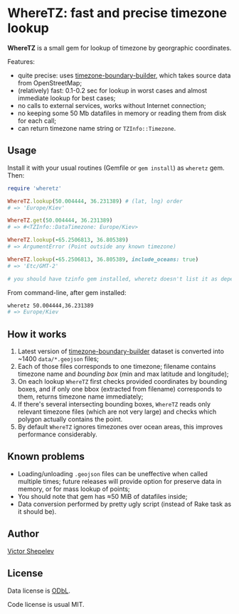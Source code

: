 WhereTZ: fast and precise timezone lookup
=========================================

**WhereTZ** is a small gem for lookup of timezone by georgraphic
coordinates.

Features:

* quite precise: uses [timezone-boundary-builder](https://github.com/evansiroky/timezone-boundary-builder), which takes source data from OpenStreetMap;
* (relatively) fast: 0.1-0.2 sec for lookup in worst cases and almost immediate lookup for best cases;
* no calls to external services, works without Internet connection;
* no keeping some 50 Mb datafiles in memory or reading them from disk for each call;
* can return timezone name string or `TZInfo::Timezone`.

## Usage

Install it with your usual routines (Gemfile or `gem install`) as `wheretz` gem. Then:

```ruby
require 'wheretz'

WhereTZ.lookup(50.004444, 36.231389) # (lat, lng) order
# => 'Europe/Kiev'

WhereTZ.get(50.004444, 36.231389)
# => #<TZInfo::DataTimezone: Europe/Kiev>

WhereTZ.lookup(-65.2506813, 36.805389)
# => ArgumentError (Point outside any known timezone)

WhereTZ.lookup(-65.2506813, 36.805389, include_oceans: true)
# => 'Etc/GMT-2'

# you should have tzinfo gem installed, wheretz doesn't list it as dependency
```

From command-line, after gem installed:

```bash
wheretz 50.004444,36.231389
# => Europe/Kiev
```

## How it works

1. Latest version of [timezone-boundary-builder](https://github.com/evansiroky/timezone-boundary-builder) dataset is converted into ~1400 `data/*.geojson` files;
2. Each of those files corresponds to one timezone; filename contains timezone name and _bounding box_ (min and max latitude and longitude);
3. On each lookup `WhereTZ` first checks provided coordinates by bounding boxes, and if only one bbox (extracted from filename) corresponds to them, returns timezone name immediately;
4. If there's several intersecting bounding boxes, `WhereTZ` reads only relevant timezone files (which are not very large) and checks which polygon actually contains the point.
5. By default `WhereTZ` ignores timezones over ocean areas, this improves performance considerably.
## Known problems

* Loading/unloading `.geojson` files can be uneffective when called  multiple times; future releases will provide option for preserve data in memory, or for mass lookup of points;
* You should note that gem has ≈50 MiB of datafiles inside;
* Data conversion performed by pretty ugly script (instead of Rake task as it should be).

## Author

[Victor Shepelev](http://zverok.github.io/)

## License

Data license is [ODbL](https://opendatacommons.org/licenses/odbl/).

Code license is usual MIT.
